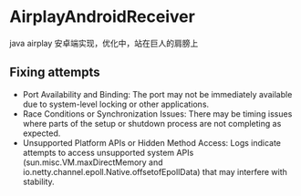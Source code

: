 # AirplayAndroidReceiver
java airplay 安卓端实现，优化中，站在巨人的肩膀上

## Fixing attempts 

 *   Port Availability and Binding: The port may not be immediately available due to system-level locking or other applications.
 *   Race Conditions or Synchronization Issues: There may be timing issues where parts of the setup or shutdown process are not completing as expected.
 *   Unsupported Platform APIs or Hidden Method Access: Logs indicate attempts to access unsupported system APIs (sun.misc.VM.maxDirectMemory and io.netty.channel.epoll.Native.offsetofEpollData) that may interfere with stability.
